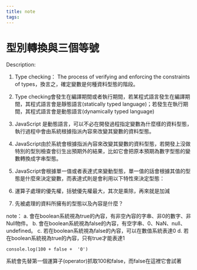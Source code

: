 ```yaml
---
title: note
tags:
---
```


# 型別轉換與三個等號

Description:
1. Type checking： The process of verifying and enforcing the constraints of types，換言之，確定變數是何種資料型態的階段。

2. Type checking會發生在編譯期間或者執行期間，若某程式語言發生在編譯期間，其程式語言會是靜態語言(statically typed language)；若發生在執行期間，其程式語言會是動態語言(dynamically typed language)


3. JavaScript 是動態語言，可以不必在開發過程指定變數為什麼樣的資料型態，執行過程中會由系統根據指派內容來改變其變數的資料型態。

4. JavaScript由於系統會根據指派內容來改變其變數的資料型態，若開發上沒做特別的型別檢查會衍生出預期外的結果，比如它會把原本預期為數字型態的變數轉換成字串型態。

5. JavaScript會根據單一值或者表達式來變動型態，單一值的話會根據其值的型態是什麼來決定變數，而表達式則是會利用以下特性來決定型態：

1. 運算子處理的優先權，括號優先權最大，其次是乘除，再來就是加減
2. 先被處理的資料所擁有的型態以及內容是什麼？

note：
a. 會在boolean系統視為true的內容，有非空內容的字串、非0的數字、非Null物件。
b. 會在boolean系統視為false的內容，有空字串、0、NaN、null、undefined。 
c. 若在boolean系統視為false的內容，可以在數值系統表達0
d. 若在boolean系統視為true的內容，只有true才能表達1


```
console.log(100 + false +  '0')
```

系統會先替第一個運算子(operator)抓取100和false，而false在這裡它會試著
